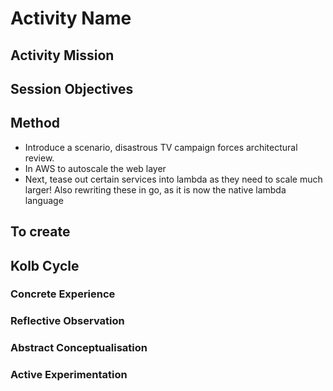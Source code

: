 # Activity Name

## Activity Mission

## Session Objectives

## Method

* Introduce a scenario, disastrous TV campaign forces architectural review.
* In AWS to autoscale the web layer
* Next, tease out certain services into lambda as they need to scale much larger! Also rewriting these in go, as it is now the native lambda language

## To create

## Kolb Cycle

### Concrete Experience

### Reflective Observation

### Abstract Conceptualisation

### Active Experimentation